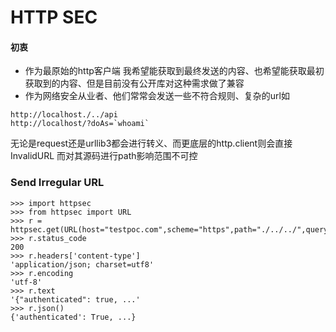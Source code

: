 # HTTP SEC 

#### 初衷
* 作为最原始的http客户端 我希望能获取到最终发送的内容、也希望能获取最初获取到的内容、但是目前没有公开库对这种需求做了兼容
* 作为网络安全从业者、他们常常会发送一些不符合规则、复杂的url如
```
http://localhost./../api
http://localhost/?doAs=`whoami`
```
无论是request还是urllib3都会进行转义、而更底层的http.client则会直接InvalidURL 而对其源码进行path影响范围不可控



### Send Irregular URL
```
>>> import httpsec
>>> from httpsec import URL
>>> r = httpsec.get(URL(host="testpoc.com",scheme="https",path="./../../",query="doAs=`whoami`"))
>>> r.status_code
200
>>> r.headers['content-type']
'application/json; charset=utf8'
>>> r.encoding
'utf-8'
>>> r.text
'{"authenticated": true, ...'
>>> r.json()
{'authenticated': True, ...}
```

